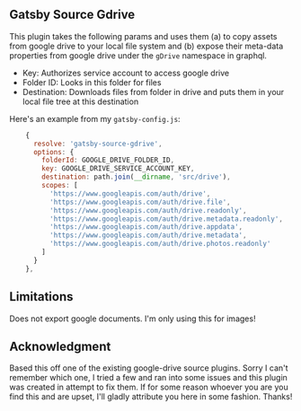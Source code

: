 ## Gatsby Source Gdrive
This plugin takes the following params and uses them (a) to copy assets from google drive to your local file system 
and (b) expose their meta-data properties from google drive under the `gDrive` namespace in graphql.

- Key: Authorizes service account to access google drive 
- Folder ID: Looks in this folder for files
- Destination: Downloads files from folder in drive and puts them in your local file tree at this destination

Here's an example from my `gatsby-config.js`:

```javascript
    {
      resolve: 'gatsby-source-gdrive',
      options: {
        folderId: GOOGLE_DRIVE_FOLDER_ID,
        key: GOOGLE_DRIVE_SERVICE_ACCOUNT_KEY,
        destination: path.join(__dirname, 'src/drive'),
        scopes: [
          'https://www.googleapis.com/auth/drive',
          'https://www.googleapis.com/auth/drive.file',
          'https://www.googleapis.com/auth/drive.readonly',
          'https://www.googleapis.com/auth/drive.metadata.readonly',
          'https://www.googleapis.com/auth/drive.appdata',
          'https://www.googleapis.com/auth/drive.metadata',
          'https://www.googleapis.com/auth/drive.photos.readonly'
        ]
      }
    },
```

## Limitations
Does not export google documents. I'm only using this for images!

## Acknowledgment
Based this off one of the existing google-drive source plugins. Sorry I can't remember which one, I tried a few and ran into some issues and this plugin was created in attempt to fix them. If for some reason whoever you are you find this and are upset, I'll gladly attribute you here in some fashion. Thanks!